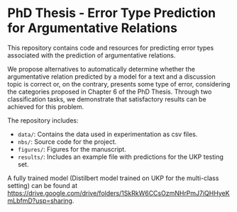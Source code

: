 # PhD Thesis - Error Type Prediction for Argumentative Relations

This repository contains code and resources for predicting error types associated with the prediction of argumentative relations.

We propose alternatives to automatically determine whether the argumentative relation predicted by a model for a text and a discussion topic is correct or, on the contrary, presents some type of error, considering the categories proposed in Chapter 6 of the PhD Thesis. Through two classification tasks, we demonstrate that satisfactory results can be achieved for this problem.

The repository includes:
- `data/`: Contains the data used in experimentation as csv files.
- `nbs/`: Source code for the project.
- `figures/`: Figures for the manuscript.
- `results/`: Includes an example file with predictions for the UKP testing set. 

A fully trained model (Distilbert model trained on UKP for the multi-class setting) can be found at https://drive.google.com/drive/folders/1SkRkW6CCsOzmNHrPmJ7iQHHyeKmLbfmD?usp=sharing.
